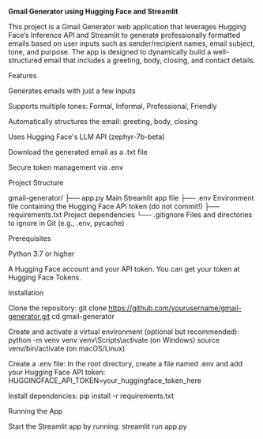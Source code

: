 **Gmail Generator using Hugging Face and Streamlit**

This project is a Gmail Generator web application that leverages Hugging Face’s Inference API and Streamlit to generate professionally formatted emails based on user inputs such as sender/recipient names, email subject, tone, and purpose. The app is designed to dynamically build a well-structured email that includes a greeting, body, closing, and contact details.

Features

Generates emails with just a few inputs

Supports multiple tones: Formal, Informal, Professional, Friendly

Automatically structures the email: greeting, body, closing

Uses Hugging Face's LLM API (zephyr-7b-beta)

Download the generated email as a .txt file

Secure token management via .env

Project Structure

gmail-generator/
├── app.py Main Streamlit app file
├── .env Environment file containing the Hugging Face API token (do not commit!)
├── requirements.txt Project dependencies
└── .gitignore Files and directories to ignore in Git (e.g., .env, pycache)

Prerequisites

Python 3.7 or higher

A Hugging Face account and your API token. You can get your token at Hugging Face Tokens.

Installation

Clone the repository:
git clone https://github.com/yourusername/gmail-generator.git
cd gmail-generator

Create and activate a virtual environment (optional but recommended):
python -m venv venv
venv\Scripts\activate (on Windows)
source venv/bin/activate (on macOS/Linux)

Create a .env file:
In the root directory, create a file named .env and add your Hugging Face API token:
HUGGINGFACE_API_TOKEN=your_huggingface_token_here

Install dependencies:
pip install -r requirements.txt

Running the App

Start the Streamlit app by running:
streamlit run app.py

